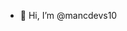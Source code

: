 - 👋 Hi, I’m @mancdevs10

<!---
mancdevs10/mancdevs10 is a ✨ special ✨ repository because its `README.md` (this file) appears on your GitHub profile.
You can click the Preview link to take a look at your changes.
--->
